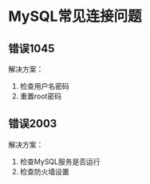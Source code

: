 # MySQL常见连接问题

## 错误1045

解决方案：
1. 检查用户名密码
2. 重置root密码

## 错误2003

解决方案：
1. 检查MySQL服务是否运行
2. 检查防火墙设置